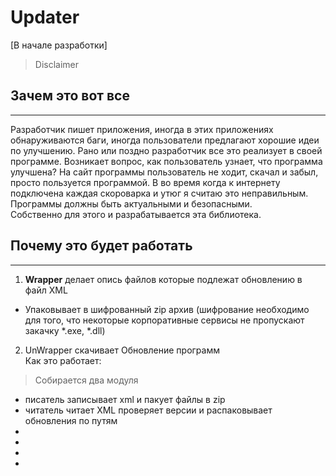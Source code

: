 # Updater
[В начале разработки]
>Disclaimer 

## Зачем это вот все
---
Разработчик пишет приложения, иногда в этих приложениях обнаруживаются баги, иногда пользователи предлагают хорошие идеи по улучшению.
Рано или поздно разработчик все это реализует в своей программе.
Возникает вопрос, как пользователь узнает, что программа улучшена?
На сайт программы пользователь не ходит, скачал и забыл, просто пользуется программой.
В во время когда к интернету подключена каждая скороварка и утюг я считаю это неправильным.\
Программы должны быть актуальными и безопасными.\
Собственно для этого и разрабатывается эта библиотека.

## Почему это будет работать
---


1. **Wrapper** делает опись файлов которые подлежат обновлению в файл XML
* Упаковывает в шифрованный zip архив (шифрование необходимо для того, что некоторые корпоративные сервисы не пропускают закачку *.exe, *.dll)

2. UnWrapper скачивает 
Обновление программ\
Как это работает:
>Собирается 
два модуля
* писатель записывает xml и пакует  файлы в zip
* читатель читает XML проверяет версии и распаковывает обновления по путям
*
* 
*
*
